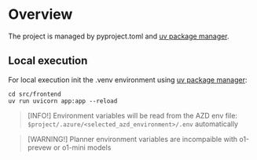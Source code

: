 # Overview

The project is managed by pyproject.toml and [uv package manager](https://docs.astral.sh/uv/getting-started/installation/).


## Local execution
For local execution init the .venv environment using [uv package manager](https://docs.astral.sh/uv/getting-started/installation/):

```shell
cd src/frontend
uv run uvicorn app:app --reload
```

> [INFO!] Environment variables will be read from the AZD env file: `$project/.azure/<selected_azd_environment>/.env` automatically

> [WARNING!] Planner environment variables are incompaible with o1-prevew or o1-mini models
